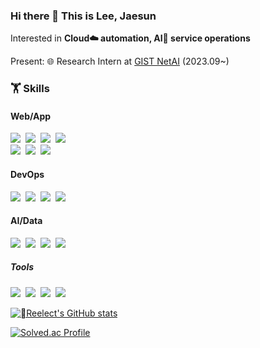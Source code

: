 ### Hi there 👋 This is Lee, Jaesun

Interested in **Cloud☁️ automation, AI🦾 service operations**

Present: 🌐 Research Intern at [GIST NetAI](https://netai.smartx.kr/) (2023.09~)
<div>
  <h3>🏋️ Skills</h3>
  <p>
  <h4>Web/App</h4>
    <img src="https://img.shields.io/badge/FastAPI-009688?style=flat&logo=FastAPI&logoColor=white"/></a>&nbsp
    <img src="https://img.shields.io/badge/Socket.io-010101?style=flat&logo=socketdotio&logoColor=white"/></a>&nbsp
    <img src="https://img.shields.io/badge/Django-092E20?style=flat&logo=django&logoColor=white"/></a>&nbsp
    <img src="https://img.shields.io/badge/Express-000000?style=flat&logo=express&logoColor=white"/></a>&nbsp
  <br />
    <img src="https://img.shields.io/badge/React-0088CC?style=flat&logo=React&logoColor=white"/></a>&nbsp
    <img src="https://img.shields.io/badge/MariaDB-003545?style=flat&logo=MariaDB&logoColor=white"/></a>&nbsp
    <img src="https://img.shields.io/badge/Elasticsearch-005571?style=flat&logo=elasticsearch&logoColor=white"/></a>&nbsp
  <br />

  <h4>DevOps</h4>
    <img src="https://img.shields.io/badge/AWS-FF9900?style=flat&logo=AmazonAWS&logoColor=white"/></a>&nbsp
    <img src="https://img.shields.io/badge/Cloudflare-F38020?style=flat&logo=Cloudflare&logoColor=white"/></a>&nbsp
    <img src="https://img.shields.io/badge/Docker-2496ED?style=flat&logo=Docker&logoColor=white"/></a>&nbsp
    <img src="https://img.shields.io/badge/Kubernetes-326CE5?style=flat&logo=Kubernetes&logoColor=white"/></a>&nbsp
  <br />
  
  <h4>AI/Data</h4>
    <img src="https://img.shields.io/badge/Keras-D00000?style=flat&logo=keras&logoColor=white"/></a>&nbsp
    <img src="https://img.shields.io/badge/Pytorch-EE4C2C?style=flat&logo=pytorch&logoColor=white"/></a>&nbsp
    <img src="https://img.shields.io/badge/Pandas-150458?style=flat&logo=pandas&logoColor=white"/></a>&nbsp
    <img src="https://img.shields.io/badge/Scikit_learn-F7931E?style=flat&logo=scikitlearn&logoColor=white"/></a>&nbsp
  <h5>Tools</h5>
    <img src="https://img.shields.io/badge/Notion-000000?style=flat&logo=notion&logoColor=white"/></a>&nbsp
    <img src="https://img.shields.io/badge/Slack-4A154B?style=flat&logo=slack&logoColor=white"/></a>&nbsp
    <img src="https://img.shields.io/badge/Figma-5B0BB5?style=flat&logo=Figma&logoColor=white"/></a>&nbsp
    <img src="https://img.shields.io/badge/Git-F05032?style=flat&logo=Git&logoColor=white"/></a>&nbsp 
  </p>
</div>

[![Reelect's GitHub stats](https://github-readme-stats.vercel.app/api?username=Reelect)](https://github.com/anuraghazra/github-readme-stats)

[![Solved.ac Profile](http://mazassumnida.wtf/api/v2/generate_badge?boj=rejaealsun)](https://solved.ac/rejaealsun/)
